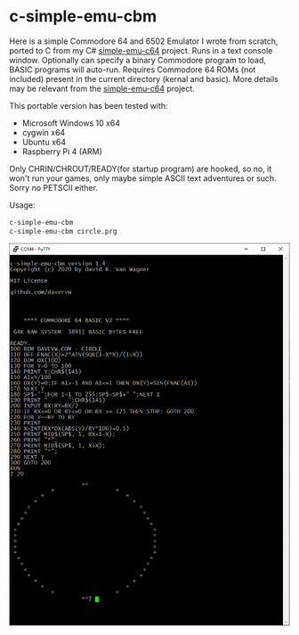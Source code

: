 # c-simple-emu-cbm #

Here is a simple Commodore 64 and 6502 Emulator I wrote from scratch, ported to C from my C# [simple-emu-c64](https://github.com/davervw/simple-emu-c64) project.  Runs in a text console window.  Optionally can specify a binary Commodore program to load, BASIC programs will auto-run.   Requires Commodore 64 ROMs (not included) present in the current directory (kernal and basic).   More details may be relevant from the [simple-emu-c64](https://github.com/davervw/simple-emu-c64) project.

This portable version has been tested with:

* Microsoft Windows 10 x64
* cygwin x64
* Ubuntu x64
* Raspberry Pi 4 (ARM)

Only CHRIN/CHROUT/READY(for startup program) are hooked, so no, it won't run your games, only maybe simple ASCII text adventures or such.  Sorry no PETSCII either.

Usage:

    c-simple-emu-cbm
    c-simple-emu-cbm circle.prg

![circle.bas](https://github.com/davervw/c-simple-emu6502-cbm/raw/master/circle.png)

